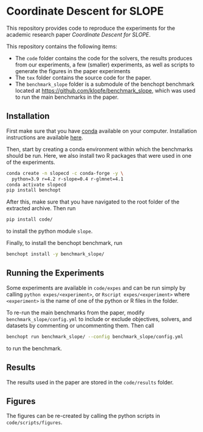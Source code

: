 # Coordinate Descent for SLOPE

This repository provides code to reproduce the experiments for the academic
research paper _Coordinate Descent for SLOPE_.

This repository contains the following items:

- The `code` folder contains the code for the solvers, the results produces from
  our experiments, a few (smaller) experiments, as well as scripts to generate
  the figures in the paper experiments
- The `tex` folder contains the source code for the paper.
- The `benchmark_slope` folder is a submodule of the benchopt benchmark
  located at <https://github.com/klopfe/benchmark_slope>, which was used
  to run the main benchmarks in the paper.

## Installation

First make sure that you have
[conda](https://conda.io/projects/conda/en/latest/index.html) available on your
computer. Installation instructions are available
[here](https://conda.io/projects/conda/en/latest/user-guide/install/).

Then, start by creating a conda environment within which the benchmarks should
be run. Here, we also install two R packages that were used in one of the
experiments.

```bash
conda create -n slopecd -c conda-forge -y \
  python=3.9 r=4.2 r-slope=0.4 r-glmnet=4.1
conda activate slopecd
pip install benchopt
```

After this, make sure that you have navigated to the root folder of the
extracted archive. Then run

```bash
pip install code/
```

to install the python module `slope`.

Finally, to install the benchopt benchmark, run

```bash
benchopt install -y benchmark_slope/
```

## Running the Experiments

Some experiments are available in `code/expes` and can be run simply by calling
`python expes/<experiment>`, or `Rscript expes/<experiment>` where
`<experiment>` is the name of one of the python or R files in the folder.

To re-run the main benchmarks from the paper, modify `benchmark_slope/config.yml` to
include or exclude objectives, solvers, and datasets by commenting or
uncommenting them. Then call

```bash
benchopt run benchmark_slope/ --config benchmark_slope/config.yml
```

to run the benchmark.

## Results

The results used in the paper are stored in the `code/results` folder.

## Figures

The figures can be re-created by calling the python scripts in
`code/scripts/figures`.
